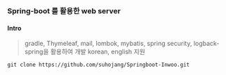 ### Spring-boot 를 활용한 web server

#### Intro
> gradle, Thymeleaf, mail, lombok, mybatis, spring security, logback-spring을 활용하여 개발
> korean, english 지원
 
```
git clone https://github.com/suhojang/Springboot-Inwoo.git
```
